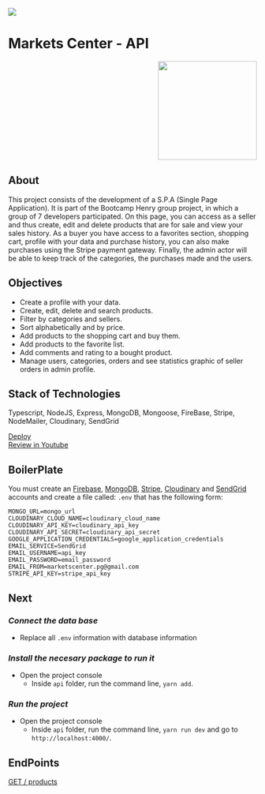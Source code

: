 <p align='left'>
    <img src='https://static.wixstatic.com/media/85087f_0d84cbeaeb824fca8f7ff18d7c9eaafd~mv2.png/v1/fill/w_160,h_30,al_c,q_85,usm_0.66_1.00_0.01/Logo_completo_Color_1PNG.webp' </img>
</p>

# Markets Center - API

<p align="right">
  <img height="200" src="https://user-images.githubusercontent.com/86481813/168854600-5f78aaca-b87a-406d-813f-1095d8cd7879.png"/>
</p>

## About
This project consists of the development of a S.P.A (Single Page Application). It is part of the Bootcamp Henry group project, in which a group of 7 developers participated. On this page, you can access as a seller and thus create, edit and delete products that are for sale and view your sales history.
As a buyer you have access to a favorites section, shopping cart, profile with your data and purchase history, you can also make purchases using the Stripe payment gateway. Finally, the admin actor will be able to keep track of the categories, the purchases made and the users.

## Objectives
- Create a profile with your data.
- Create, edit, delete and search products.
- Filter by categories and sellers.
- Sort alphabetically and by price.
- Add products to the shopping cart and buy them.
- Add products to the favorite list.
- Add comments and rating to a bought product.
- Manage users, categories, orders and see statistics graphic of seller orders in admin profile.

## Stack of Technologies
Typescript, NodeJS, Express, MongoDB, Mongoose, FireBase, Stripe, NodeMailer, Cloudinary, SendGrid

[Deploy](https://markets-center.vercel.app/)
<br/>
[Review in Youtube](https://www.youtube.com/watch?v=N0nbWDKR-Cc)

## BoilerPlate

You must create an [Firebase](https://firebase.google.com/), [MongoDB](https://account.mongodb.com/account/login),  [Stripe](https://dashboard.stripe.com/login), [Cloudinary](https://cloudinary.com/users/login) and [SendGrid](https://app.sendgrid.com/login) accounts and create a file called: `.env` that has the following form: 

```
MONGO_URL=mongo_url
CLOUDINARY_CLOUD_NAME=cloudinary_cloud_name
CLOUDINARY_API_KEY=cloudinary_api_key
CLOUDINARY_API_SECRET=cloudinary_api_secret
GOOGLE_APPLICATION_CREDENTIALS=google_application_credentials
EMAIL_SERVICE=SendGrid
EMAIL_USERNAME=api_key
EMAIL_PASSWORD=email_password
EMAIL_FROM=marketscenter.pg@gmail.com
STRIPE_API_KEY=stripe_api_key
```

## Next 
### _Connect the data base_

 - Replace all `.env` information with database information

 ### _Install the necesary package to run it_

- Open the project console
    + Inside `api` folder, run the command line, `yarn add`.

### _Run the project_

- Open the project console    
    + Inside `api` folder, run the command line, `yarn run dev` and go to `http://localhost:4000/`.

## EndPoints
[GET / products](https://backend-markets-center.herokuapp.com/api/public/products)
